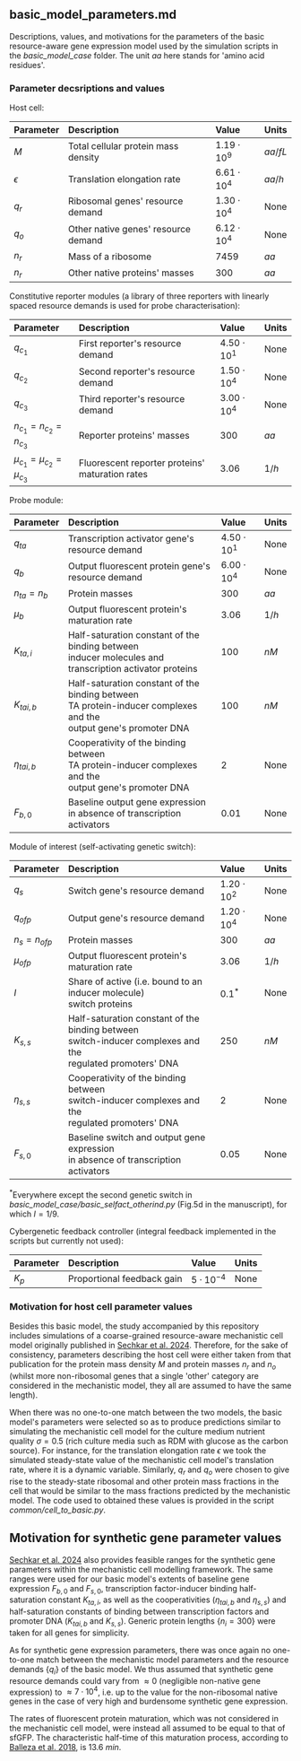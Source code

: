 ## basic_model_parameters.md

Descriptions, values, and motivations for the parameters of the basic resource-aware 
gene expression model used by the simulation scripts in the _basic_model_case_ folder.
The unit $aa$ here stands for 'amino acid residues'.

### Parameter decsriptions and values
Host cell:

| Parameter  | Description                         | Value             | Units   | 
|:-----------|:------------------------------------|:------------------|:--------| 
| $M$        | Total cellular protein mass density | $1.19 \cdot 10^9$ | $aa/fL$ |
| $\epsilon$ | Translation elongation rate         | $6.61 \cdot 10^4$ | $aa/h$  |
| $q_r$      | Ribosomal genes' resource demand    | $1.30 \cdot 10^4$ | None    |
| $q_o$      | Other native genes' resource demand | $6.12 \cdot 10^4$ | None    |
| $n_r$      | Mass of a ribosome                  | $7459$            | $aa$    |
| $n_r$      | Other native proteins' masses       | $300$             | $aa$    |

Constitutive reporter modules (a library of three reporters with linearly spaced resource 
demands is used for probe characterisation):

| Parameter                       | Description                                     | Value             | Units  | 
|:--------------------------------|:------------------------------------------------|:------------------|:-------| 
| $q_{c_1}$                       | First reporter's resource demand                | $4.50 \cdot 10^1$ | None |
| $q_{c_2}$                       | Second reporter's resource demand               | $1.50 \cdot 10^4$ | None |
| $q_{c_3}$                       | Third reporter's resource demand                | $3.00 \cdot 10^4$ | None |
| $n_{c_1}=n_{c_2}=n_{c_3}$       | Reporter proteins' masses                       | $300$             | $aa$   |
| $\mu_{c_1}=\mu_{c_2}=\mu_{c_3}$ | Fluorescent reporter proteins' maturation rates | $3.06$            | $1/h$  |

Probe module:

| Parameter      | Description                                                                                                               | Value             | Units | 
|:---------------|:--------------------------------------------------------------------------------------------------------------------------|:------------------|:------| 
| $q_{ta}$       | Transcription activator gene's resource demand                                                                            | $4.50 \cdot 10^1$ | None  |
| $q_{b}$        | Output fluorescent protein gene's resource demand                                                                         | $6.00 \cdot 10^4$ | None  |
| $n_{ta}=n_{b}$ | Protein masses                                                                                                            | $300$             | $aa$  |
| $\mu_{b}$      | Output fluorescent protein's maturation rate                                                                              | $3.06$            | $1/h$ |
| $K_{ta,i}$     | Half-saturation constant of the binding between <br> inducer molecules and transcription activator proteins               | $100$             | $nM$  |
| $K_{tai,b}$    | Half-saturation constant of the binding between <br> TA protein-inducer complexes and the <br> output gene's promoter DNA | $100$             | $nM$  |
| $\eta_{tai,b}$ | Cooperativity of the binding between <br> TA protein-inducer complexes and the <br> output gene's promoter DNA            | $2$               | None  |
| $F_{b,0}$      | Baseline output gene expression <br> in absence of transcription activators                                               | $0.01$            | None  |

Module of interest (self-activating genetic switch):

| Parameter       | Description                                                                                                         | Value             | Units | 
|:----------------|:--------------------------------------------------------------------------------------------------------------------|:------------------|:------| 
| $q_{s}$         | Switch gene's resource demand                                                                                       | $1.20 \cdot 10^2$ | None  |
| $q_{ofp}$       | Output gene's resource demand                                                                                       | $1.20 \cdot 10^4$ | None  |
| $n_{s}=n_{ofp}$ | Protein masses                                                                                                      | $300$             | $aa$  |
| $\mu_{ofp}$     | Output fluorescent protein's maturation rate                                                                        | $3.06$            | $1/h$ |
| $I$             | Share of active (i.e. bound to an inducer molecule) <br> switch proteins                                            | $0.1^*$           | None  |
| $K_{s,s}$       | Half-saturation constant of the binding between <br> switch-inducer complexes and the <br> regulated promoters' DNA | $250$             | $nM$  |
| $\eta_{s,s}$    | Cooperativity of the binding between <br> switch-inducer complexes and the <br> regulated promoters' DNA            | $2$               | None  |
| $F_{s,0}$       | Baseline switch and output gene expression <br> in absence of transcription activators                              | $0.05$            | None  |

$^*$Everywhere except the second genetic switch in
_basic_model_case/basic_selfact_otherind.py_ (Fig.5d in the manuscript),
for which $I=1/9$.

Cybergenetic feedback controller (integral feedback implemented in the scripts 
but currently not used):

| Parameter | Description                | Value             | Units | 
|:----------|:---------------------------|:------------------|:------| 
| $K_p$     | Proportional feedback gain | $5 \cdot 10^{-4}$ | None  |


### Motivation for host cell parameter values
Besides this basic model, the study accompanied by this repository includes simulations
of a coarse-grained resource-aware mechanistic cell model originally published 
in [Sechkar et al. 2024](https://www.nature.com/articles/s41467-024-46410-9). Therefore, for the sake of consistency, parameters
describing the host cell were either taken from that publication for the protein mass density
$M$ and protein masses $n_r$ and $n_o$ (whilst more non-ribosomal genes that a single
'other' category are considered in the mechanistic model, they all are assumed to have
the same length).

When there was no one-to-one match between the two models, the basic model's parameters 
were selected so as to produce predictions similar to simulating the mechanistic cell model
for the culture medium nutrient quality $\sigma=0.5$ (rich culture media such as RDM with glucose 
as the carbon source). For instance, for the translation elongation rate $\epsilon$
we took the simulated steady-state value of the mechanistic cell model's translation rate,
where it is a dynamic variable. Similarly, $q_r$ and $q_o$ were chosen to give rise to the 
steady-state ribosomal and other protein mass fractions in the cell that would be similar 
to the mass fractions predicted by the mechanistic model. The code used to obtained 
these values is provided in the script _common/cell_to_basic.py_.

## Motivation for synthetic gene parameter values
[Sechkar et al. 2024](https://www.nature.com/articles/s41467-024-46410-9) also provides feasible ranges for the synthetic gene parameters
within the mechanistic cell modelling framework. The same ranges were used for our basic
model's extents of baseline gene expression $F_{b,0}$ and $F_{s,0}$, 
transcription factor-inducer binding half-saturation constant $K_{ta,i}$, 
as well as the cooperativities ($\eta_{tai,b}$ and $\eta_{s,s}$) and 
half-saturation constants of binding between transcription factors and promoter DNA
($K_{tai,b}$ and $K_{s,s}$). Generic protein lengths $\{n_i=300\}$ were taken for
all genes for simplicity.

As for synthetic gene expression parameters, there was once again no one-to-one match
between the mechanistic model parameters and the resource demands $\{q_i\}$ of the basic 
model. We thus assumed that synthetic gene resource demands could vary from $\approx 0$ 
(negligible non-native gene expression) to $\approx 7 \cdot 10^4$, i.e. up to the value
for the non-ribosomal native genes in the case of very high and burdensome synthetic 
gene expression.

The rates of fluorescent protein maturation, which was not considered in the mechanistic
cell model, were instead all assumed to be equal to that of sfGFP. The characteristic half-time
of this maturation process, according to
[Balleza et al. 2018](https://www.nature.com/articles/nmeth.4509), is $13.6\ min$.


